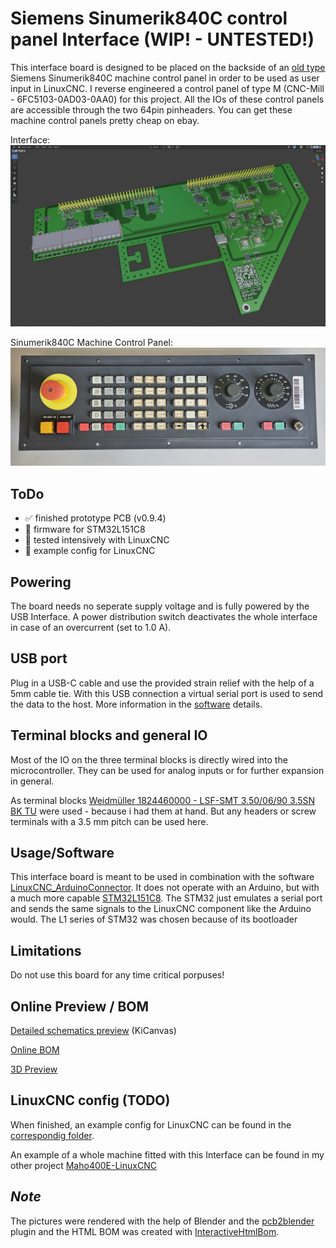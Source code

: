 # Siemens Sinumerik840C control panel Interface (WIP! - UNTESTED!)
This interface board is designed to be placed on the backside of an [old type](https://mall.industry.siemens.com/mall/de/de/Catalog/Product/6FC5103-0AD03-0AA0) Siemens Sinumerik840C machine control panel in order to be used as user input in LinuxCNC. I reverse engineered a control panel of type M (CNC-Mill - 6FC5103-0AD03-0AA0) for this project. All the IOs of these control panels are accessible through the two 64pin pinheaders. You can get these machine control panels pretty cheap on ebay.

Interface:
![v0.9.4](0_pictures/InterfaceBoard_Render_v094.png "Blender render v0.9.4")

Sinumerik840C Machine Control Panel:
![Sinumerik840C Machine Control Panel](0_pictures/Sinumeric_MachineControlPanel.jpg "Sinumerik840C Machine Control Panel")

## ToDo
- ✅ finished prototype PCB (v0.9.4)
- 🔲 firmware for STM32L151C8
- 🔲 tested intensively with LinuxCNC
- 🔲 example config for LinuxCNC

## Powering
The board needs no seperate supply voltage and is fully powered by the USB Interface. A power distribution switch deactivates the whole interface in case of an overcurrent (set to 1.0 A).

## USB port
Plug in a USB-C cable and use the provided strain relief with the help of a 5mm cable tie. With this USB connection a virtual serial port is used to send the data to the host. More information in the [software](#usagesoftware) details.

## Terminal blocks and general IO
Most of the IO on the three terminal blocks is directly wired into the microcontroller. They can be used for analog inputs or for further expansion in general.

As terminal blocks [Weidmüller 1824460000 - LSF-SMT 3.50/06/90 3.5SN BK TU](https://catalog.weidmueller.com/catalog/Start.do?ObjectID=1824460000) were used - because i had them at hand. But any headers or screw terminals with a 3.5 mm pitch can be used here.

## Usage/Software
This interface board is meant to be used in combination with the software [LinuxCNC_ArduinoConnector](https://github.com/AlexmagToast/LinuxCNC_ArduinoConnector). It does not operate with an Arduino, but with a much more capable [STM32L151C8](https://www.st.com/en/microcontrollers-microprocessors/stm32l151c8.html). The STM32 just emulates a serial port and sends the same signals to the LinuxCNC component like the Arduino would. The L1 series of STM32 was chosen because of its bootloader

## Limitations
Do not use this board for any time critical porpuses!

## Online Preview / BOM
[Detailed schematics preview](https://kicanvas.org/?github=https%3A%2F%2Fgithub.com%2FPedPEx%2FSiemens-LinuxCNC-Interface%2Ftree%2Fmaster%2F1_hardware) (KiCanvas)

[Online BOM](https://htmlpreview.github.io/?https://raw.githubusercontent.com/PedPEx/Siemens-LinuxCNC-Interface/master/1_hardware/bom/webviewer-BOM.html)

[3D Preview](https://github.com/PedPEx/Siemens-LinuxCNC-Interface/blob/master/1_hardware/Siemens-Sinumerik840C-Maschinensteuertafel-Adaptor.stl)

## LinuxCNC config (TODO)
When finished, an example config for LinuxCNC can be found in the [correspondig folder](https://github.com/PedPEx/Siemens-LinuxCNC-Interface/tree/master/2_software_LinuxCNC).

An example of a whole machine fitted with this Interface can be found in my other project [Maho400E-LinuxCNC](https://github.com/PedPEx/Maho400E-LinuxCNC)

## *Note*
The pictures were rendered with the help of Blender and the [pcb2blender](https://github.com/30350n/pcb2blender) plugin and the HTML BOM was created with [InteractiveHtmlBom](https://github.com/openscopeproject/InteractiveHtmlBom).
